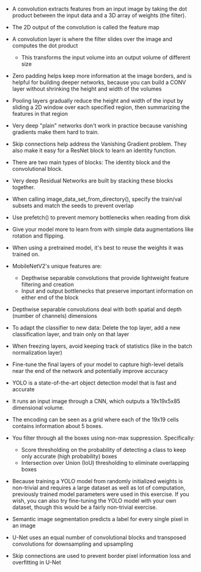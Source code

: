 
* A convolution extracts features from an input image by taking the dot product between the input data and a 3D array of weights (the filter).
* The 2D output of the convolution is called the feature map
* A convolution layer is where the filter slides over the image and computes the dot product
  * This transforms the input volume into an output volume of different size
* Zero padding helps keep more information at the image borders, and is helpful for building deeper networks, because you can build a CONV layer without shrinking the height and width of the volumes
* Pooling layers gradually reduce the height and width of the input by sliding a 2D window over each specified region, then summarizing the features in that region



* Very deep "plain" networks don't work in practice because vanishing gradients make them hard to train.
* Skip connections help address the Vanishing Gradient problem. They also make it easy for a ResNet block to learn an identity function.
* There are two main types of blocks: The identity block and the convolutional block.
* Very deep Residual Networks are built by stacking these blocks together.

* When calling image\_data\_set\_from\_directory(), specify the train/val subsets and match the seeds to prevent overlap
* Use prefetch() to prevent memory bottlenecks when reading from disk
* Give your model more to learn from with simple data augmentations like rotation and flipping.
* When using a pretrained model, it's best to reuse the weights it was trained on.

* MobileNetV2's unique features are:
  * Depthwise separable convolutions that provide lightweight feature filtering and creation
  * Input and output bottlenecks that preserve important information on either end of the block
* Depthwise separable convolutions deal with both spatial and depth (number of channels) dimensions


* To adapt the classifier to new data: Delete the top layer, add a new classification layer, and train only on that layer
* When freezing layers, avoid keeping track of statistics (like in the batch normalization layer)
* Fine-tune the final layers of your model to capture high-level details near the end of the network and potentially improve accuracy

* YOLO is a state-of-the-art object detection model that is fast and accurate
* It runs an input image through a CNN, which outputs a 19x19x5x85 dimensional volume.
* The encoding can be seen as a grid where each of the 19x19 cells contains information about 5 boxes.
* You filter through all the boxes using non-max suppression. Specifically:
  * Score thresholding on the probability of detecting a class to keep only accurate (high probability) boxes
  * Intersection over Union (IoU) thresholding to eliminate overlapping boxes
* Because training a YOLO model from randomly initialized weights is non-trivial and requires a large dataset as well as lot of computation, previously trained model parameters were used in this exercise. If you wish, you can also try fine-tuning the YOLO model with your own dataset, though this would be a fairly non-trivial exercise.


* Semantic image segmentation predicts a label for every single pixel in an image
* U-Net uses an equal number of convolutional blocks and transposed convolutions for downsampling and upsampling
* Skip connections are used to prevent border pixel information loss and overfitting in U-Net

